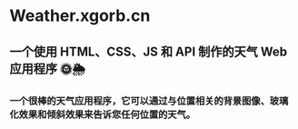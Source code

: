 # Weather.xgorb.cn

## 一个使用 HTML、CSS、JS 和 API 制作的天气 Web 应用程序 🌞🌦

### 一个很棒的天气应用程序，它可以通过与位置相关的背景图像、玻璃化效果和倾斜效果来告诉您任何位置的天气。